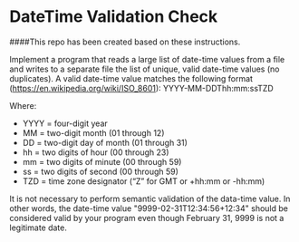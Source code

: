 # DateTime Validation Check

####This repo has been created based on these instructions.


Implement a program that reads a large list of date-time values from a file and writes to a separate file the list of unique, valid date-time values (no duplicates). A valid date-time value matches the following format (https://en.wikipedia.org/wiki/ISO_8601):
YYYY-MM-DDThh:mm:ssTZD

Where:
* YYYY = four-digit year
* MM = two-digit month (01 through 12)
* DD = two-digit day of month (01 through 31)
* hh = two digits of hour (00 through 23)
* mm = two digits of minute (00 through 59)
* ss = two digits of second (00 through 59)
* TZD = time zone designator (“Z” for GMT or +hh:mm or -hh:mm)

It is not necessary to perform semantic validation of the data-time value. In other words, the date-time value "9999-02-31T12:34:56+12:34" should be considered valid by your program even though February 31, 9999 is not a legitimate date.
